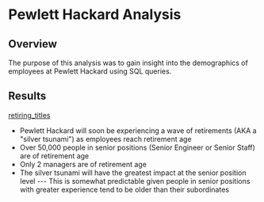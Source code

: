 # Pewlett Hackard Analysis

## Overview

The purpose of this analysis was to gain insight into the demographics of employees at Pewlett Hackard using SQL queries.

## Results

[retiring_titles](resources/retiring_titles.png)

- Pewlett Hackard will soon be experiencing a wave of retirements (AKA a "silver tsunami") as employees reach retirement age
- Over 50,000 people in senior positions (Senior Engineer or Senior Staff) are of retirement age
- Only 2 managers are of retirement age
- The silver tsunami will have the greatest impact at the senior position level
--- This is somewhat predictable given people in senior positions with greater experience tend to be older than their subordinates

